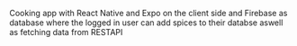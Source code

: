 Cooking app with React Native and Expo on the client side and Firebase as database where the logged in user can add spices to their 
databse aswell as fetching data from RESTAPI
